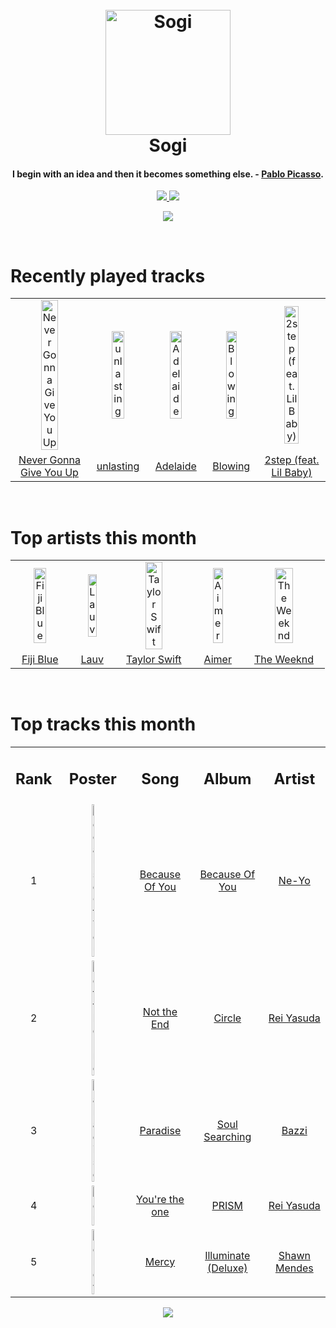 <h1 align='center'>
  <br>
  <a href='https://www.youtube.com/watch?v=dQw4w9WgXcQ'><img src='https://i.ibb.co/XYSwTqV/kaguya-modified.png' alt='Sogi' width='200'></a>
  <br>
  Sogi
  <br>
</h1>

<h4 align='center'>I begin with an idea and then it becomes something else. - <a href='https://duckduckgo.com/?q=Pablo+Picasso' target='_blank'>Pablo Picasso</a>.</h4>

<p align='center'>
  <a href='https://discord.gg/96EA7ENfV9'>
    <img src='https://img.shields.io/discord/775232281954353183?color=blue&label=Discord'>
  </a>
  <a href='https://sxoxgxi.pythonanywhere.com/'><img src='https://img.shields.io/website?down_color=red&down_message=offline&label=Blog&up_color=light%20green&up_message=online&url=https%3A%2F%2Fsxoxgxi.pythonanywhere.com'></a>
</p>
<p status, align='center'>
  <a href='https://open.spotify.com/user/317777c47jvjnq6zzzwbijw6gbmi'>
    <img src='https://img.shields.io/badge/Playing-I Want It That Way-&?style=social&logo=spotify'>
  </a>
</p status>
<!------ RECENTLY PLAYED ------>

<p recentlyplayed, float='left'>
  <br>
  <h1>Recently played tracks</h1>
  <p></p>
  <table style='width:100%'>
    <tr align='center'>
      <td><img class='artists' src='https://i.scdn.co/image/ab67616d0000b273baf89eb11ec7c657805d2da0' alt='Never Gonna Give You Up' style='width:50%'>
      </td>
      <td><img class='artists' src='https://i.scdn.co/image/ab67616d0000b27364c8cf7bc530a05dd10e8efe' alt='unlasting' style='width:50%'>
      </td>
      <td><img class='artists' src='https://i.scdn.co/image/ab67616d0000b273fb0ea2ab8c0a71549518e6fd' alt='Adelaide' style='width:50%'>
      </td>
      <td><img class='artists' src='https://i.scdn.co/image/ab67616d0000b273e885db3597a5097ae2245dd3' alt='Blowing' style='width:50%'>
      </td>
      <td><img class='artists' src='https://i.scdn.co/image/ab67616d0000b273e99d204567288c1806e5c127' alt='2step (feat. Lil Baby)' style='width:50%'>
      </td>
    </tr>
    <tr align='center'>
      <td>
      <a href='https://open.spotify.com/track/4cOdK2wGLETKBW3PvgPWqT'>Never Gonna Give You Up</a>
      </td>
      <td>
      <a href='https://open.spotify.com/track/3SlQVRQAgsc6ac6UBM9dIk'>unlasting</a>
      </td>
      <td>
      <a href='https://open.spotify.com/track/6Ptb2JSW4var9dPGCmsm3s'>Adelaide</a>
      </td>
      <td>
      <a href='https://open.spotify.com/track/26Jsd08ArcT3PkNe6yBPNT'>Blowing</a>
      </td>
      <td>
      <a href='https://open.spotify.com/track/3gL6cSxG2YXajO5Mbxijbk'>2step (feat. Lil Baby)</a>
      </td>
    </tr>
  </table>
</p recentlyplayed>
<!------ .RECENTLY PLAYED ------>
<!------ TOP ARTISTS ------>

<p topartists, float='left'>
  <br>
  <h1>Top artists this month</h1>
  <p></p>
  <table style='width:100%'>
    <tr align='center'>
      <td><img class='artists' src='https://i.scdn.co/image/ab6761610000e5eba6391644f3fd2f9136b2ac49' alt='Fiji Blue' style='width:50%'>
      </td>
      <td><img class='artists' src='https://i.scdn.co/image/ab6761610000e5eb5af53f295e6c42529fbd0873' alt='Lauv' style='width:50%'>
      </td>
      <td><img class='artists' src='https://i.scdn.co/image/ab6761610000e5eb5a00969a4698c3132a15fbb0' alt='Taylor Swift' style='width:50%'>
      </td>
      <td><img class='artists' src='https://i.scdn.co/image/ab6761610000e5eb92dac8a69c119f259ec42c8e' alt='Aimer' style='width:50%'>
      </td>
      <td><img class='artists' src='https://i.scdn.co/image/ab6761610000e5ebb5f9e28219c169fd4b9e8379' alt='The Weeknd' style='width:50%'>
      </td>
    </tr>
    <tr align='center'>
      <td>
      <a href='https://open.spotify.com/artist/1e7K8jD3wRuQfnwDAOeGqe'>Fiji Blue</a>
      </td>
      <td>
      <a href='https://open.spotify.com/artist/5JZ7CnR6gTvEMKX4g70Amv'>Lauv</a>
      </td>
      <td>
      <a href='https://open.spotify.com/artist/06HL4z0CvFAxyc27GXpf02'>Taylor Swift</a>
      </td>
      <td>
      <a href='https://open.spotify.com/artist/0bAsR2unSRpn6BQPEnNlZm'>Aimer</a>
      </td>
      <td>
      <a href='https://open.spotify.com/artist/1Xyo4u8uXC1ZmMpatF05PJ'>The Weeknd</a>
      </td>
    </tr>
  </table>
</p topartists>
<!------ .TOP ARTISTS ------>

<!------ TOP SONGS ------>

<p topsongs, float='left' >
  <br>
  <h1>Top tracks this month</h1>
  <p></p>
  <table style='width:100%'>
    <tr align='center'>
      <td>
      <h2>Rank</h2>
      </td>
      <td>
      <h2>Poster</h2>
      </td>
      <td>
      <h2>Song</h2>
      </td>
      <td>
      <h2>Album</h2>
      </td>
      <td>
      <h2>Artist</h2>
      </td>
    </tr>
    <tr align='center'>
      <td>
      1
      </td>
      <td><img class='artists' src='https://i.scdn.co/image/ab67616d0000b273ec4f8c81eb9ddee00e01798d' alt='Because Of You' style='width:10%'>
      </td>
      <td>
      <a href='https://open.spotify.com/track/6CFPFnS9EcLs2I0nWqtWci'>Because Of You</a>
      </td>
      <td>
      <a href='https://open.spotify.com/album/52q9xNv8COtSU9phlbO5sg'>Because Of You</a>
      </td>
      <td>
      <a href='https://open.spotify.com/artist/21E3waRsmPlU7jZsS13rcj'>Ne-Yo</a>
      </td>
    </tr>
    <tr align='center'>
      <td>
      2
      </td>
      <td><img class='artists' src='https://i.scdn.co/image/ab67616d0000b273e0bed1087c400dd50e0c09ac' alt='Not the End' style='width:10%'>
      </td>
      <td>
      <a href='https://open.spotify.com/track/0AFxxY9L92avLBXXhBZFqK'>Not the End</a>
      </td>
      <td>
      <a href='https://open.spotify.com/album/6uaQc25boGfgpNK38CEZwN'>Circle</a>
      </td>
      <td>
      <a href='https://open.spotify.com/artist/1diX6i4LgUKR9qMRrAeGLi'>Rei Yasuda</a>
      </td>
    </tr>
    <tr align='center'>
      <td>
      3
      </td>
      <td><img class='artists' src='https://i.scdn.co/image/ab67616d0000b2733a376bd9b9b1f4b2686807db' alt='Paradise' style='width:10%'>
      </td>
      <td>
      <a href='https://open.spotify.com/track/0Rx0DJI556Ix5gBny6EWmn'>Paradise</a>
      </td>
      <td>
      <a href='https://open.spotify.com/album/4ZKdRW0AH9sxV09NmWsTkW'>Soul Searching</a>
      </td>
      <td>
      <a href='https://open.spotify.com/artist/4GvEc3ANtPPjt1ZJllr5Zl'>Bazzi</a>
      </td>
    </tr>
    <tr align='center'>
      <td>
      4
      </td>
      <td><img class='artists' src='https://i.scdn.co/image/ab67616d0000b2738ca73ea0e126cbeb8fc11d05' alt='You're the one' style='width:10%'>
      </td>
      <td>
      <a href='https://open.spotify.com/track/7iXOBMQiRf5h25qnuJKkVB'>You're the one</a>
      </td>
      <td>
      <a href='https://open.spotify.com/album/4jXcPlmkRM1afloJ7IKXCh'>PRISM</a>
      </td>
      <td>
      <a href='https://open.spotify.com/artist/1diX6i4LgUKR9qMRrAeGLi'>Rei Yasuda</a>
      </td>
    </tr>
    <tr align='center'>
      <td>
      5
      </td>
      <td><img class='artists' src='https://i.scdn.co/image/ab67616d0000b273ea3ef7697cfd5705b8f47521' alt='Mercy' style='width:10%'>
      </td>
      <td>
      <a href='https://open.spotify.com/track/0AS63m1wHv9n4VVRizK6Hc'>Mercy</a>
      </td>
      <td>
      <a href='https://open.spotify.com/album/3wBabo4pmzsYjALMSKY7Iq'>Illuminate (Deluxe)</a>
      </td>
      <td>
      <a href='https://open.spotify.com/artist/7n2wHs1TKAczGzO7Dd2rGr'>Shawn Mendes</a>
      </td>
    </tr>
  </table>
</p topsongs>
<!------ .TOP SONGS ------>
<p align='center'>
  <img src='https://profile-counter.glitch.me/sxoxgxi/count.svg'>
</p>
